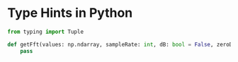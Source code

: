 # Type Hints in Python

```py
from typing import Tuple

def getFft(values: np.ndarray, sampleRate: int, dB: bool = False, zeroDC: bool = True) -> Tuple[np.ndarray, np.ndarray]:
    pass
```
